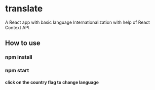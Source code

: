 # translate

A React app with basic language Internationalization with help of React Context API.

## How to use

### npm install 
### npm start

#### click on the country flag to change language

